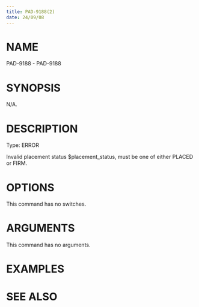 ```yaml
---
title: PAD-9188(2)
date: 24/09/08
---
```


# NAME

PAD-9188 - PAD-9188

# SYNOPSIS

N/A.

# DESCRIPTION

Type: ERROR

Invalid placement status $placement_status, must be one of either PLACED or FIRM.

# OPTIONS

This command has no switches.

# ARGUMENTS

This command has no arguments.

# EXAMPLES

# SEE ALSO
